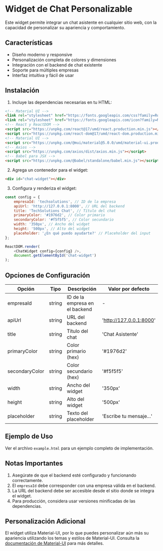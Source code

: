 # Widget de Chat Personalizable

Este widget permite integrar un chat asistente en cualquier sitio web, con la capacidad de personalizar su apariencia y comportamiento.

## Características

- Diseño moderno y responsive
- Personalización completa de colores y dimensiones
- Integración con el backend de chat existente
- Soporte para múltiples empresas
- Interfaz intuitiva y fácil de usar

## Instalación

1. Incluye las dependencias necesarias en tu HTML:

```html
<!-- Material UI -->
<link rel="stylesheet" href="https://fonts.googleapis.com/css?family=Roboto:300,400,500,700&display=swap" />
<link rel="stylesheet" href="https://fonts.googleapis.com/icon?family=Material+Icons" />
<!-- React y ReactDOM -->
<script src="https://unpkg.com/react@17/umd/react.production.min.js"></script>
<script src="https://unpkg.com/react-dom@17/umd/react-dom.production.min.js"></script>
<!-- Material UI -->
<script src="https://unpkg.com/@mui/material@5.0.0/umd/material-ui.production.min.js"></script>
<!-- Axios -->
<script src="https://unpkg.com/axios/dist/axios.min.js"></script>
<!-- Babel para JSX -->
<script src="https://unpkg.com/@babel/standalone/babel.min.js"></script>
```

2. Agrega un contenedor para el widget:

```html
<div id="chat-widget"></div>
```

3. Configura y renderiza el widget:

```javascript
const config = {
    empresaId: 'techsolutions', // ID de la empresa
    apiUrl: 'http://127.0.0.1:8000', // URL del backend
    title: 'TechSolutions Chat', // Título del chat
    primaryColor: '#1976d2', // Color primario
    secondaryColor: '#f5f5f5', // Color secundario
    width: '350px', // Ancho del widget
    height: '500px', // Alto del widget
    placeholder: '¿En qué puedo ayudarte?' // Placeholder del input
};

ReactDOM.render(
    <ChatWidget config={config} />,
    document.getElementById('chat-widget')
);
```

## Opciones de Configuración

| Opción | Tipo | Descripción | Valor por defecto |
|--------|------|-------------|-------------------|
| empresaId | string | ID de la empresa en el backend | - |
| apiUrl | string | URL del backend | 'http://127.0.0.1:8000' |
| title | string | Título del chat | 'Chat Asistente' |
| primaryColor | string | Color primario (hex) | '#1976d2' |
| secondaryColor | string | Color secundario (hex) | '#f5f5f5' |
| width | string | Ancho del widget | '350px' |
| height | string | Alto del widget | '500px' |
| placeholder | string | Texto del placeholder | 'Escribe tu mensaje...' |

## Ejemplo de Uso

Ver el archivo `example.html` para un ejemplo completo de implementación.

## Notas Importantes

1. Asegúrate de que el backend esté configurado y funcionando correctamente.
2. El `empresaId` debe corresponder con una empresa válida en el backend.
3. La URL del backend debe ser accesible desde el sitio donde se integra el widget.
4. Para producción, considera usar versiones minificadas de las dependencias.

## Personalización Adicional

El widget utiliza Material-UI, por lo que puedes personalizar aún más su apariencia utilizando los temas y estilos de Material-UI. Consulta la [documentación de Material-UI](https://mui.com/) para más detalles. 